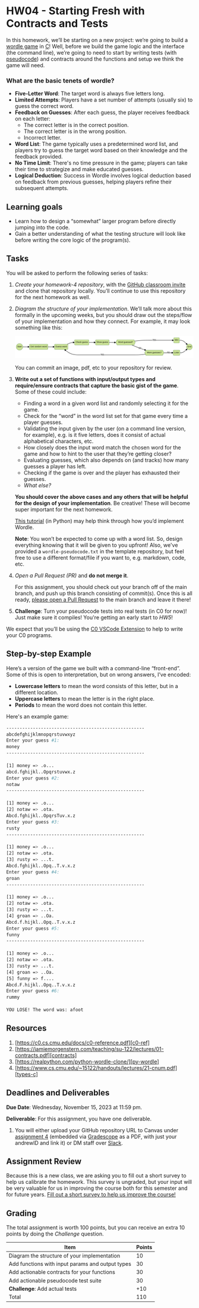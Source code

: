 # HW04 - Starting Fresh with Contracts and Tests

In this homework, we’ll be starting on a new project: we’re going to build a
[wordle game][wordle-game] in [C][intro-c]!
Well, before we build the game logic and the interface (the command line), we’re
going to need to start by writing tests (with [pseudocode][pseudocode]) and
contracts around the functions and setup we think the game will need.

### What are the basic tenets of wordle?

* **Five-Letter Word**: The target word is always five letters long.
* **Limited Attempts**: Players have a set number of attempts (usually six) to guess the correct word.
* **Feedback on Guesses**: After each guess, the player receives feedback on each letter:
  - The correct letter is in the correct position.
  - The correct letter is in the wrong position.
  - Incorrect letter.
* **Word List**: The game typically uses a predetermined word list, and players
  try to guess the target word based on their knowledge and the feedback provided.
* **No Time Limit**: There's no time pressure in the game; players can take their
  time to strategize and make educated guesses.
* **Logical Deduction**: Success in Wordle involves logical deduction based on
  feedback from previous guesses, helping players refine their subsequent attempts.

## Learning goals
-  Learn how to design a “somewhat” larger program before directly jumping into the code.
-  Gain a better understanding of what the testing structure will look like before
   writing the core logic of the program(s).

## Tasks
You will be asked to perform the following series of tasks:

1. *Create your homework-4 repository*, with the [GitHub classroom invite][invite]
   and clone that repository locally. You’ll continue to use this repository for
   the next homework as well.

2. *Diagram the structure of your implementation*. We’ll talk more about this
   formally in the upcoming weeks, but you should draw out the steps/flow of
   your implementation and how they connect. For example, it may look something
   like this:

   ![wordle-at-a-glance](./assets/wordle.png)

   You can commit an image, pdf, etc to your repository for review.

3. **Write out a set of functions with input/output types and require/ensure
   contracts that capture the basic gist of the game**. Some of these could include:

    * Finding a word in a given word list and randomly selecting it for the game.
    * Check for the “word” in the word list set for that game every time a player guesses.
    * Validating the input given by the user (on a command line version, for example),
      e.g. is it five letters, does it consist of actual alphabetical characters, etc.
    * How closely does the input word match the chosen word for the game and how to hint
      to the user that they’re getting closer?
    * Evaluating guesses, which also depends on (and tracks) how many guesses a player has left.
    * Checking if the game is over and the player has exhausted their guesses.
    * *What else?*

    **You should cover the above cases and any others that will be helpful for the
    design of your implementation**. Be creative! These will become super
    important for the next homework.

    [This tutorial][py-wordle] (in Python) may help think through how you’d implement Wordle.

    **Note**: You won’t be expected to come up with a word list. So, design
    everything knowing that it will be given to you upfront! Also, we've provided
    a `wordle-pseudocode.txt` in the template repository, but feel free to use
    a different format/file if you want to, e.g. markdown, code, etc.

4. *Open a Pull Request (PR)* and **do not merge it**.

    For this assignment, you should check out your branch off of the main branch,
    and push up this branch consisting of commit(s). Once this is all ready,
    [please open a Pull Request][gh-pr] to the main branch and leave it there!

5. **Challenge**: Turn your pseudocode tests into real tests (in C0 for now)!
   Just make sure it compiles! You're getting an early start to *HW5*!

We expect that you’ll be using the [C0 VSCode Extension][c0-vscode] to help
to write your C0 programs.

## Step-by-step Example
Here’s a version of the game we built with a command-line “front-end”. Some of
this is open to interpretation, but on wrong answers, I’ve encoded:

* **Lowercase letters** to mean the word consists of this letter, but in a different location.
* **Uppercase letters** to mean the letter is in the right place.
* **Periods** to mean the word does not contain this letter.

Here's an example game:

```sh
----------------------------------------------------
abcdefghijklmnopqrstuvwxyz
Enter your guess #1:
money
----------------------------------------------------

[1] money => .o...
abcd.fghijkl..Opqrstuvwx.z
Enter your guess #2:
notaw
----------------------------------------------------

[1] money => .o...
[2] notaw => .ota.
Abcd.fghijkl..OpqrsTuv.x.z
Enter your guess #3:
rusty
----------------------------------------------------

[1] money => .o...
[2] notaw => .ota.
[3] rusty => ...t.
Abcd.fghijkl..Opq..T.v.x.z
Enter your guess #4:
groan
----------------------------------------------------

[1] money => .o...
[2] notaw => .ota.
[3] rusty => ...t.
[4] groan => ..Oa.
Abcd.f.hijkl..Opq..T.v.x.z
Enter your guess #5:
funny
----------------------------------------------------

[1] money => .o...
[2] notaw => .ota.
[3] rusty => ...t.
[4] groan => ..Oa.
[5] funny => f....
Abcd.F.hijkl..Opq..T.v.x.z
Enter your guess #6:
rummy

YOU LOSE! The word was: afoot
```

## Resources
1. [https://c0.cs.cmu.edu/docs/c0-reference.pdf][c0-ref]
2. [https://jamiemorgenstern.com/teaching/su-122/lectures/01-contracts.pdf][contracts]
3. [https://realpython.com/python-wordle-clone/][py-wordle]
4. [https://www.cs.cmu.edu/~15122/handouts/lectures/21-cnum.pdf][types-c]

## Deadlines and Deliverables
**Due Date**: Wednesday, November 15, 2023 at 11:59 pm.

**Deliverable**: For this assignment, you have one deliverable.
1) You will either upload your GitHub repository URL to Canvas under
[assignment 4][canvas-4] (embedded via [Gradescope][gradescope] as a PDF, with
just your andrewID and link it) or DM staff over [Slack][slack].

## Assignment Review
Because this is a new class, we are asking you to fill out a short survey to
help us calibrate the homework.  This survey is ungraded, but your input will be
very valuable for us in improving the course both for this semester and for
future years. [Fill out a short survey to help us improve the course!][survey]

## Grading
The total assignment is worth 100 points, but you can receive an extra 10 points
by doing the *Challenge* question.

| Item        | Points    |
| ----------- | ----------- |
| Diagram the structure of your implementation | 10 |
| Add functions with input params and output types | 30 |
| Add actionable contracts for your functions | 30  |
| Add actionable pseudocode test suite | 30   |
| **Challenge**: Add actual tests | +10 |
| Total       | 110  |


[c0-ref]: https://c0.cs.cmu.edu/docs/c0-reference.pdf
[c0-vscode]: https://marketplace.visualstudio.com/items?itemName=15122staff.c0-lsp
[canvas-4]: https://canvas.cmu.edu/courses/36702/assignments/653075
[contracts]: https://jamiemorgenstern.com/teaching/su-122/lectures/01-contracts.pdf
[gh-pr]: https://docs.github.com/en/pull-requests/collaborating-with-pull-requests/proposing-changes-to-your-work-with-pull-requests/creating-a-pull-request
[gradescope]: https://www.gradescope.com/courses/576470
[intro-c]: https://www.cs.cmu.edu/~15122/handouts/lectures/19-cintro.pdf
[invite]: https://classroom.github.com/a/mFU81krC
[pseudocode]: https://en.wikipedia.org/wiki/Pseudocode
[py-wordle]: https://realpython.com/python-wordle-clone/
[slack]: https://cmu-07-120.slack.com/archives/C0629E4EBJ5
[survey]: https://forms.gle/fuVse4LrpHKQYNcW8
[types-c]: https://www.cs.cmu.edu/~15122/handouts/lectures/21-cnum.pdf
[wordle-game]: https://www.nytimes.com/games/wordle/index.html

